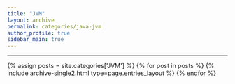 ```yaml
---
title: "JVM"
layout: archive
permalink: categories/java-jvm
author_profile: true
sidebar_main: true
---
```


<!-- 공백이 포함되어 있는 카테고리 이름의 경우 site.categories.['a b c'] 이런식으로! -->

***

{% assign posts = site.categories['JVM'] %}
{% for post in posts %} {% include archive-single2.html type=page.entries_layout %} {% endfor %}
